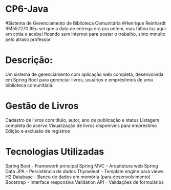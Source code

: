 # CP6-Java
#Sistema de Gerenciamento de Biblioteca Comunitária
#Henrique Reinhardt RM557270
#Eu sei que a data de entrega era pra ontem, mas faltou luz aqui em cotia e acebei ficando sem internet para postar o trabalho, sinto mmuito pelo atraso professor

# Descrição:
Um sistema de gerenciamento com aplicação web completa, desenvolvida em Spring Boot para gerenciar livros, usuários e empréstimos de uma biblioteca comunitária.

# Gestão de Livros
Cadastro de livros com título, autor, ano de publicação e status
Listagem completa do acervo
Visualização de livros disponíveis para empréstimo
Edição e exclusão de registros

# Tecnologias Utilizadas
Spring Boot - Framework principal
Spring MVC - Arquitetura web
Spring Data JPA - Persistência de dados
Thymeleaf - Template engine para views
H2 Database - Banco de dados em memória (para desenvolvimento)
Bootstrap - Interface responsiva
Validation API - Validações de formulários
